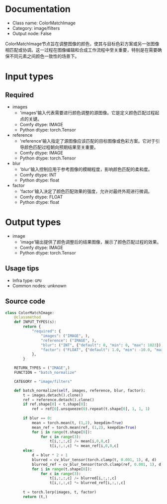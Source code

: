 
# Documentation
- Class name: ColorMatchImage
- Category: image/filters
- Output node: False

ColorMatchImage节点旨在调整图像的颜色，使其与目标色彩方案或另一张图像相匹配或协调。这一过程在图像编辑和合成工作流程中至关重要，特别是在需要确保不同元素之间颜色一致性的场景下。

# Input types
## Required
- images
    - 'images'输入代表需要进行颜色调整的源图像。它是定义颜色匹配过程起点的关键。
    - Comfy dtype: IMAGE
    - Python dtype: torch.Tensor
- reference
    - 'reference'输入指定了源图像应该匹配的目标图像或色彩方案。它对于引导颜色匹配过程朝向预期结果至关重要。
    - Comfy dtype: IMAGE
    - Python dtype: torch.Tensor
- blur
    - 'blur'输入控制应用于参考图像的模糊程度，影响颜色匹配的柔和度。
    - Comfy dtype: INT
    - Python dtype: float
- factor
    - 'factor'输入决定了颜色匹配效果的强度，允许对最终外观进行微调。
    - Comfy dtype: FLOAT
    - Python dtype: float

# Output types
- image
    - 'image'输出提供了颜色调整后的结果图像，展示了颜色匹配过程的效果。
    - Comfy dtype: IMAGE
    - Python dtype: torch.Tensor


## Usage tips
- Infra type: `GPU`
- Common nodes: unknown


## Source code
```python
class ColorMatchImage:
    @classmethod
    def INPUT_TYPES(s):
        return {
            "required": {
                "images": ("IMAGE", ),
                "reference": ("IMAGE", ),
                "blur": ("INT", {"default": 0, "min": 0, "max": 1023}),
                "factor": ("FLOAT", {"default": 1.0, "min": -10.0, "max": 10.0, "step": 0.01,  "round": 0.01}),
            },
        }

    RETURN_TYPES = ("IMAGE",)
    FUNCTION = "batch_normalize"

    CATEGORY = "image/filters"

    def batch_normalize(self, images, reference, blur, factor):
        t = images.detach().clone()
        ref = reference.detach().clone()
        if ref.shape[0] < t.shape[0]:
            ref = ref[0].unsqueeze(0).repeat(t.shape[0], 1, 1, 1)
        
        if blur == 0:
            mean = torch.mean(t, (1,2), keepdim=True)
            mean_ref = torch.mean(ref, (1,2), keepdim=True)
            for i in range(t.shape[0]):
                for c in range(3):
                    t[i,:,:,c] /= mean[i,0,0,c]
                    t[i,:,:,c] *= mean_ref[i,0,0,c]
        else:
            d = blur * 2 + 1
            blurred = cv_blur_tensor(torch.clamp(t, 0.001, 1), d, d)
            blurred_ref = cv_blur_tensor(torch.clamp(ref, 0.001, 1), d, d)
            for i in range(t.shape[0]):
                for c in range(3):
                    t[i,:,:,c] /= blurred[i,:,:,c]
                    t[i,:,:,c] *= blurred_ref[i,:,:,c]
        
        t = torch.lerp(images, t, factor)
        return (t,)

```
